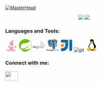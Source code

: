 [![MasterHead](https://user-images.githubusercontent.com/17828162/121788781-5daa2580-cbd0-11eb-9716-1ca59a8ea145.jpg)](https://github.com/tsironneau)

<p align="center">
<img src="https://github-readme-stats.vercel.app/api?username=tsironneau&show_icons=true&theme=tokyonight" height="180"/>
<img src="http://github-readme-streak-stats.herokuapp.com?user=tsironneau&theme=tokyonight" height="180"/>
</p>

 <!-- Skills -->
<h3 align="left">Languages and Tools:</h3>
<p align="left"> 
<img src="https://raw.githubusercontent.com/devicons/devicon/7a4ca8aa871d6dca81691e018d31eed89cb70a76/icons/java/java-plain.svg" alt="git" width="40" height="40"/>
<img src="https://raw.githubusercontent.com/devicons/devicon/7a4ca8aa871d6dca81691e018d31eed89cb70a76/icons/spring/spring-original.svg" alt="git" width="40" height="40"/>  
<img src="https://raw.githubusercontent.com/devicons/devicon/7a4ca8aa871d6dca81691e018d31eed89cb70a76/icons/mysql/mysql-original-wordmark.svg" alt="git" width="40" height="40"/>   
<img src="https://raw.githubusercontent.com/devicons/devicon/7a4ca8aa871d6dca81691e018d31eed89cb70a76/icons/postgresql/postgresql-original-wordmark.svg" alt="git" width="40" height="40"/>    
<img src="https://raw.githubusercontent.com/devicons/devicon/7a4ca8aa871d6dca81691e018d31eed89cb70a76/icons/intellij/intellij-original.svg" alt="git" width="40" height="40"/> 
<img src="https://www.vectorlogo.zone/logos/git-scm/git-scm-icon.svg" alt="git" width="40" height="40"/> 
<img src="https://raw.githubusercontent.com/devicons/devicon/7a4ca8aa871d6dca81691e018d31eed89cb70a76/icons/linux/linux-original.svg" alt="git" width="40" height="40"/>  
 </p>
 
 <!-- Social Network -->
<h3 align="left">Connect with me:</h3>
<p align="left">
<a href="https://www.linkedin.com/in/tanguy-sironneau/" target="blank"><img align="center" src="https://cdn.jsdelivr.net/npm/simple-icons@3.0.1/icons/linkedin.svg" alt="" height="30" width="40" /></a>
</p>

<!--
**tsironneau/tsironneau** is a ✨ _special_ ✨ repository because its `README.md` (this file) appears on your GitHub profile.

Here are some ideas to get you started:

- 🔭 I’m currently working on ...
- 🌱 I’m currently learning ...
- 👯 I’m looking to collaborate on ...
- 🤔 I’m looking for help with ...
- 💬 Ask me about ...
- 📫 How to reach me: ...
- 😄 Pronouns: ...
- ⚡ Fun fact: ...
-->
